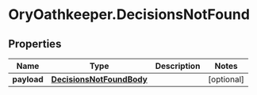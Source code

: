 # OryOathkeeper.DecisionsNotFound

## Properties

| Name        | Type                                                  | Description | Notes      |
| ----------- | ----------------------------------------------------- | ----------- | ---------- |
| **payload** | [**DecisionsNotFoundBody**](DecisionsNotFoundBody.md) |             | [optional] |
